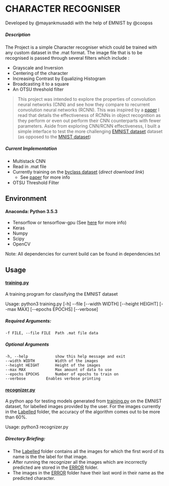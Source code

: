 CHARACTER RECOGNISER
=====

Developed by @mayankmusaddi with the help of EMNIST by @coopss

##### Description

The Project is a simple Character recogniser which could be trained with any custom dataset in the .mat format. The image file that is to be recognised is passed through several filters which include :
  * Grayscale and Inversion
  * Centering of the character
  * Increasing Contrast by Equalizing Histogram
  * Broadcasting it to a square
  * An OTSU threshold filter

> This project was intended to explore the properties of convolution neural networks (CNN) and see how they compare to recurrent convolution neural networks (RCNN). This was inspired by a [paper](http://www.cv-foundation.org/openaccess/content_cvpr_2015/app/2B_004.pdf "Recurrent Convolutional Neural Network for Object Recognition") I read that details the effectiveness of RCNNs in object recognition as they perform or even out perform their CNN counterparts with fewer parameters. Aside from exploring CNN/RCNN effectiveness, I built a simple interface to test the more challenging [EMNIST dataset](https://arxiv.org/abs/1702.05373 "EMNIST: an extension of MNIST to handwritten letters") dataset (as opposed to the [MNIST dataset](http://yann.lecun.com/exdb/mnist/ "THE MNIST DATABASE of handwritten digits"))

##### Current Implementation
  * Multistack CNN
  * Read in .mat file
  * Currently training on the [byclass dataset](https://cloudstor.aarnet.edu.au/plus/index.php/s/7YXcasTXp727EqB/download) (*direct download link*)
    * See [paper](https://arxiv.org/abs/1702.05373 "EMNIST: an extension of MNIST to handwritten letters") for more info
  * OTSU Threshold Filter

## Environment

#### Anaconda: Python 3.5.3
  * Tensorflow or tensorflow-gpu (See [here](https://www.tensorflow.org/install/ "Installing TensorFlow") for more info)
  * Keras
  * Numpy
  * Scipy
  * OpenCV 

  Note: All dependencies for current build can be found in dependencies.txt

## Usage
#### [training.py](https://github.com/mayankmusaddi/CharacterRecognizer/blob/master/training.py)
A training program for classifying the EMNIST dataset

Usage:
    python3 training.py [-h] --file [--width WIDTH] [--height HEIGHT] [--max MAX] [--epochs EPOCHS] [--verbose]

##### Required Arguments:

    -f FILE, --file FILE  Path .mat file data

##### Optional Arguments

    -h, --help            show this help message and exit
    --width WIDTH         Width of the images
    --height HEIGHT       Height of the images
    --max MAX             Max amount of data to use
    --epochs EPOCHS       Number of epochs to train on
    --verbose         Enables verbose printing

#### [recognizer.py](https://github.com/mayankmusaddi/CharacterRecognizer/blob/master/recognizer.py)
A python app for testing models generated from [training.py](https://github.com/mayankmusaddi/CharacterRecognizer/blob/master/training.py) on the EMNIST dataset, for labelled images provided by the user.
For the images currently in the [Labelled](https://github.com/mayankmusaddi/CharacterRecognizer/tree/master/Labelled) folder, the accuracy of the algorithm comes out to be more than 60%.

Usage:
    python3 recognizer.py

##### Directory Briefing:
 - The [Labelled](https://github.com/mayankmusaddi/CharacterRecognizer/tree/master/Labelled) folder contains all the images for which the first word of its name is the the label for that image.
 - After running the recognizer all the images which are incorrectly predicted are stored in the [ERROR](https://github.com/mayankmusaddi/CharacterRecognizer/tree/master/ERROR) folder.
 - The images in the [ERROR](https://github.com/mayankmusaddi/CharacterRecognizer/tree/master/ERROR) folder have their last word in their name as the predicted character.
